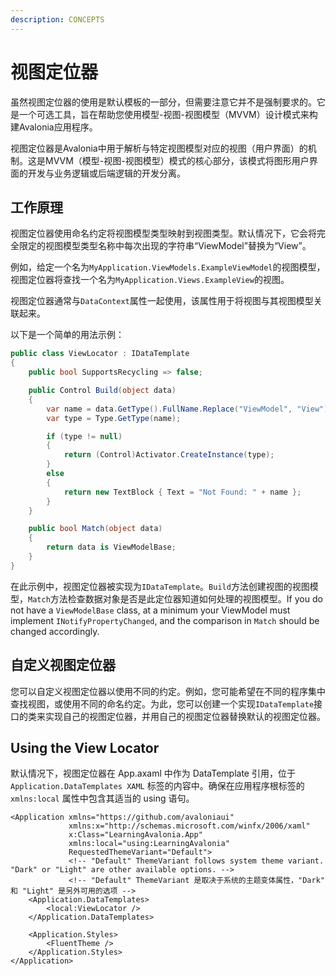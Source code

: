 ```yaml
---
description: CONCEPTS
---
```


# 视图定位器


虽然视图定位器的使用是默认模板的一部分，但需要注意它并不是强制要求的。它是一个可选工具，旨在帮助您使用模型-视图-视图模型（MVVM）设计模式来构建Avalonia应用程序。

视图定位器是Avalonia中用于解析与特定视图模型对应的视图（用户界面）的机制。这是MVVM（模型-视图-视图模型）模式的核心部分，该模式将图形用户界面的开发与业务逻辑或后端逻辑的开发分离。

## 工作原理

视图定位器使用命名约定将视图模型类型映射到视图类型。默认情况下，它会将完全限定的视图模型类型名称中每次出现的字符串“ViewModel”替换为“View”。

例如，给定一个名为`MyApplication.ViewModels.ExampleViewModel`的视图模型，视图定位器将查找一个名为`MyApplication.Views.ExampleView`的视图。

视图定位器通常与`DataContext`属性一起使用，该属性用于将视图与其视图模型关联起来。

以下是一个简单的用法示例：

```cs
public class ViewLocator : IDataTemplate
{
    public bool SupportsRecycling => false;

    public Control Build(object data)
    {
        var name = data.GetType().FullName.Replace("ViewModel", "View");
        var type = Type.GetType(name);

        if (type != null)
        {
            return (Control)Activator.CreateInstance(type);
        }
        else
        {
            return new TextBlock { Text = "Not Found: " + name };
        }
    }

    public bool Match(object data)
    {
        return data is ViewModelBase;
    }
}
```

在此示例中，视图定位器被实现为`IDataTemplate`。`Build`方法创建视图的视图模型，`Match`方法检查数据对象是否是此定位器知道如何处理的视图模型。If you do not have a `ViewModelBase` class, at a minimum your ViewModel must implement `INotifyPropertyChanged`, and the comparison in `Match` should be changed accordingly.

## 自定义视图定位器

您可以自定义视图定位器以使用不同的约定。例如，您可能希望在不同的程序集中查找视图，或使用不同的命名约定。为此，您可以创建一个实现`IDataTemplate`接口的类来实现自己的视图定位器，并用自己的视图定位器替换默认的视图定位器。

## Using the View Locator

默认情况下，视图定位器在 App.axaml 中作为 DataTemplate 引用，位于 `Application.DataTemplates XAML` 标签的内容中。确保在应用程序根标签的 `xmlns:local` 属性中包含其适当的 using 语句。

```xaml
<Application xmlns="https://github.com/avaloniaui"
             xmlns:x="http://schemas.microsoft.com/winfx/2006/xaml"
             x:Class="LearningAvalonia.App"
             xmlns:local="using:LearningAvalonia"
             RequestedThemeVariant="Default">
             <!-- "Default" ThemeVariant follows system theme variant. "Dark" or "Light" are other available options. -->
             <!-- "Default" ThemeVariant 是取决于系统的主题变体属性，"Dark" 和 "Light" 是另外可用的选项 -->
    <Application.DataTemplates>
        <local:ViewLocator />
    </Application.DataTemplates>

    <Application.Styles>
        <FluentTheme />
    </Application.Styles>
</Application>
```
